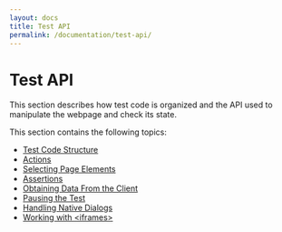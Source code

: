 ```yaml
---
layout: docs
title: Test API
permalink: /documentation/test-api/
---
```

# Test API

This section describes how test code is organized and the API used to manipulate the webpage and check its state.

This section contains the following topics:

* [Test Code Structure](test-code-structure.md)
* [Actions](actions/index.md)
* [Selecting Page Elements](selecting-page-elements/index.md)
* [Assertions](assertions.md)
* [Obtaining Data From the Client](obtaining-data-from-the-client.md)
* [Pausing the Test](pausing-the-test.md)
* [Handling Native Dialogs](handling-native-dialogs.md)
* [Working with \<iframes\>](working-with-iframes.md)